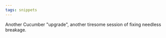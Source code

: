 ```yaml
---
tags: snippets
---
```


Another Cucumber "upgrade", another tiresome session of fixing needless breakage.
